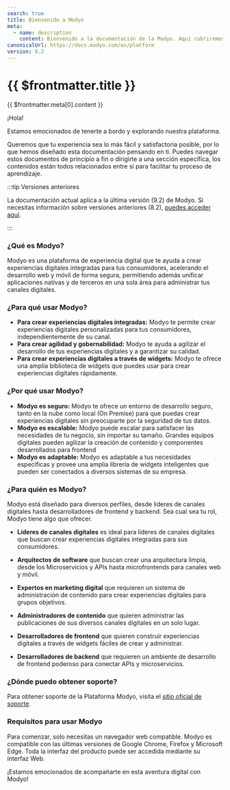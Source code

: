 ```yaml
---
search: true
title: Bienvenido a Modyo
meta:
  - name: description
    content: Bienvenido a la documentación de la Modyo. Aquí cubriremos todos los puntos relevantes de la plataforma, como la descripción de las interfaces, dar a conocer buenas prácticas al interactuar con la plataforma, proveer ejemplos de uso, entre otros temas.
canonicalUrl: https://docs.modyo.com/es/platform
version: 9.2
---
```


# {{ $frontmatter.title }}

{{ $frontmatter.meta[0].content }}

¡Hola!

Estamos emocionados de tenerte a bordo y explorando nuestra plataforma.

Queremos que tu experiencia sea lo más fácil y satisfactoria posible, por lo que hemos diseñado esta documentación pensando en ti. Puedes navegar estos documentos de principio a fin o dirigirte a una sección específica, los contenidos están todos relacionados entre sí para facilitar tu proceso de aprendizaje.

:::tip Versiones anteriores

La documentación actual aplica a la última versión (9.2) de Modyo. Si necesitas información sobre versiones anteriores (8.2), [puedes acceder aquí](/assets/pdf/Modyo82Docs.pdf).

:::

### ¿Qué es Modyo?

Modyo es una plataforma de experiencia digital que te ayuda a crear experiencias digitales integradas para tus consumidores, acelerando el desarrollo web y móvil de forma segura, permitiendo además unificar aplicaciones nativas y de terceros en una sola área para administrar tus canales digitales.

### ¿Para qué usar Modyo?

* **Para crear experiencias digitales integradas:** Modyo te permite crear experiencias digitales personalizadas para tus consumidores, independientemente de su canal.
* **Para crear agilidad y gobernabilidad:** Modyo te ayuda a agilizar el desarrollo de tus experiencias digitales y a garantizar su calidad.
* **Para crear experiencias digitales a través de widgets:** Modyo te ofrece una amplia biblioteca de widgets que puedes usar para crear experiencias digitales rápidamente.


### ¿Por qué usar Modyo?

* **Modyo es seguro:** Modyo te ofrece un entorno de desarrollo seguro, tanto en la nube como local (On Premise) para que puedas crear experiencias digitales sin preocuparte por la seguridad de tus datos.
* **Modyo es escalable:** Modyo puede escalar para satisfacer las necesidades de tu negocio, sin importar su tamaño. Grandes equipos digitales pueden agilizar la creación de contenido y componentes desarrollados para frontend
* **Modyo es adaptable:** Modyo es adaptable a tus necesidades específicas y  provee una amplia librería de widgets inteligentes que pueden ser conectados a diversos sistemas de su empresa.

### ¿Para quién es Modyo?

Modyo está diseñado para diversos perfiles, desde líderes de canales digitales hasta desarrolladores de frontend y backend. Sea cual sea tu rol, Modyo tiene algo que ofrecer.

* **Líderes de canales digitales** es ideal para líderes de canales digitales que buscan crear experiencias digitales integradas para sus consumidores.

* **Arquitectos de software** que buscan crear una arquitectura limpia, desde los Microservicios y APIs hasta microfrontends para canales web y móvil.

* **Expertos en marketing digital** que requieren un sistema de administración de contenido para crear experiencias digitales para grupos objetivos.

* **Administradores de contenido** que quieren administrar las publicaciones de sus diversos canales digitales en un solo lugar.

* **Desarrolladores de frontend** que quieren construir experiencias digitales a través de widgets fáciles de crear y administrar.

* **Desarrolladores de backend** que requieren un ambiente de desarrollo de frontend poderoso para conectar APIs y microservicios.

### ¿Dónde puedo obtener soporte?

Para obtener soporte de la Plataforma Modyo, visita el [sitio oficial de soporte](https://support.modyo.com/hc/es).

### Requisitos para usar Modyo

Para comenzar, solo necesitas un navegador web compatible. Modyo es compatible con las últimas versiones de Google Chrome, Firefox y Microsoft Edge. Toda la interfaz del producto puede ser accedida mediante su interfaz Web.

¡Estamos emocionados de acompañarte en esta aventura digital con Modyo!